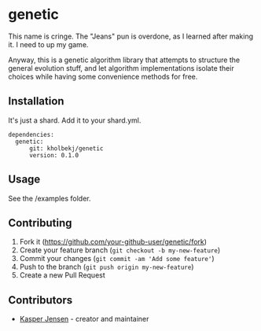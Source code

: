 # genetic

This name is cringe. The "Jeans" pun is overdone, as I learned after making it.
I need to up my game.

Anyway, this is a genetic algorithm library that attempts to structure the 
general evolution stuff, and let algorithm implementations isolate their choices
while having some convenience methods for free.


## Installation

It's just a shard. Add it to your shard.yml.

```
dependencies:
  genetic:
      git: kholbekj/genetic
      version: 0.1.0
```

## Usage

See the /examples folder.

## Contributing

1. Fork it (<https://github.com/your-github-user/genetic/fork>)
2. Create your feature branch (`git checkout -b my-new-feature`)
3. Commit your changes (`git commit -am 'Add some feature'`)
4. Push to the branch (`git push origin my-new-feature`)
5. Create a new Pull Request

## Contributors

- [Kasper Jensen](https://github.com/your-github-user) - creator and maintainer

